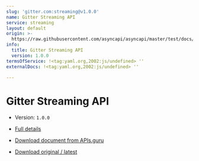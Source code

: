 ```yaml
---
slug: 'gitter.com:streaming@v1.0.0'
name: Gitter Streaming API
service: streaming
layout: default
origin: >-
  https://raw.githubusercontent.com/asyncapi/asyncapi/master/test/docs/gitter-streaming.yml
info:
  title: Gitter Streaming API
  version: 1.0.0
termsOfService: !<tag:yaml.org,2002:js/undefined> ''
externalDocs: !<tag:yaml.org,2002:js/undefined> ''

---
```

# Gitter Streaming API

* Version: `1.0.0`
* [Full details](../html/gitter.com:streaming@v1.0.0.html)






* [Download document from APIs.guru](https://raw.githubusercontent.com/APIs-guru/asyncapi-directory/master/docs/APIs/gitter.com%3Astreaming%40v1.0.0.yaml)
* [Download original / latest](https://raw.githubusercontent.com/asyncapi/asyncapi/master/test/docs/gitter-streaming.yml)

<script type="application/ld+json">
{
  "@context": "http://schema.org/",
  "@type": "WebAPI",



  "name": "Gitter Streaming API"
}
</script>
